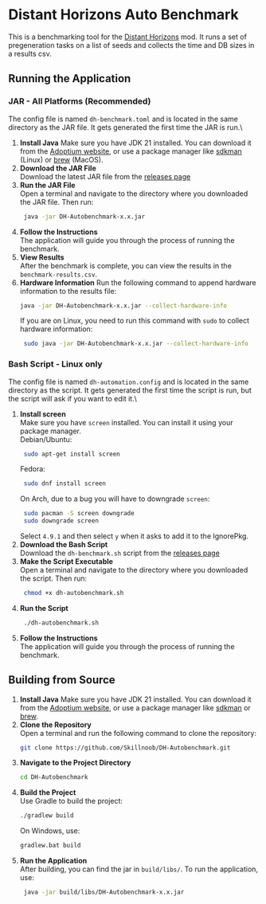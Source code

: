 # Distant Horizons Auto Benchmark
This is a benchmarking tool for the [Distant Horizons](https://modrinth.com/mod/distanthorizons) mod. It runs a set of pregeneration tasks on a list of seeds and collects the time and DB sizes in a results csv.

## Running the Application

### JAR - All Platforms (Recommended)
The config file is named `dh-benchmark.toml` and is located in the same directory as the JAR file. It gets generated the first time the JAR is run.\
1. **Install Java**
   Make sure you have JDK 21 installed. You can download it from the [Adoptium website](https://adoptium.net/temurin/releases/?version=21), or use a package manager like [sdkman](https://sdkman.io/) (Linux) or [brew](https://brew.sh/) (MacOS).
2. **Download the JAR File**  
   Download the latest JAR file from the [releases page](https://github.com/Skillnoob/DH-Autobenchmark/releases)
3. **Run the JAR File**  
   Open a terminal and navigate to the directory where you downloaded the JAR file. Then run:
   ```bash
    java -jar DH-Autobenchmark-x.x.jar
   ```
4. **Follow the Instructions**  
   The application will guide you through the process of running the benchmark.
5. **View Results**  
   After the benchmark is complete, you can view the results in the `benchmark-results.csv`.
6. **Hardware Information**
   Run the following command to append hardware information to the results file:
    ```bash
    java -jar DH-Autobenchmark-x.x.jar --collect-hardware-info
    ```
   If you are on Linux, you need to run this command with `sudo` to collect hardware information:
   ```bash
    sudo java -jar DH-Autobenchmark-x.x.jar --collect-hardware-info
   ```

### Bash Script - Linux only
The config file is named `dh-automation.config` and is located in the same directory as the script. It gets generated the first time the script is run, but the script will ask if you want to edit it.\
1. **Install screen**  
   Make sure you have `screen` installed. You can install it using your package manager.\
   Debian/Ubuntu:
   ```bash
    sudo apt-get install screen
   ```
   Fedora:
   ```bash
    sudo dnf install screen
   ```
   On Arch, due to a bug you will have to downgrade `screen`:
    ```bash
     sudo pacman -S screen downgrade
     sudo downgrade screen
    ```
   Select `4.9.1` and then select `y` when it asks to add it to the IgnorePkg.
2. **Download the Bash Script**  
   Download the `dh-benchmark.sh` script from
   the [releases page](https://github.com/Skillnoob/DH-Autobenchmark/releases)
3. **Make the Script Executable**  
   Open a terminal and navigate to the directory where you downloaded the script. Then run:
   ```bash
    chmod +x dh-autobenchmark.sh
   ```
4. **Run the Script**
    ```bash
     ./dh-autobenchmark.sh
    ```
5. **Follow the Instructions**\
   The application will guide you through the process of running the benchmark.

## Building from Source

1. **Install Java**
   Make sure you have JDK 21 installed. You can download it from the [Adoptium website](https://adoptium.net/temurin/releases/?version=21), or use a package manager like [sdkman](https://sdkman.io/) or [brew](https://brew.sh/).
2. **Clone the Repository**  
   Open a terminal and run the following command to clone the repository:
   ```bash
   git clone https://github.com/Skillnoob/DH-Autobenchmark.git
   ```
3. **Navigate to the Project Directory**
   ```bash
   cd DH-Autobenchmark
   ```
4. **Build the Project**  
   Use Gradle to build the project:
   ```bash
   ./gradlew build
   ```
   On Windows, use:
   ```cmd
   gradlew.bat build
   ```
5. **Run the Application**  
   After building, you can find the jar in `build/libs/`. To run the application, use:
   ```bash
    java -jar build/libs/DH-Autobenchmark-x.x.jar
   ```